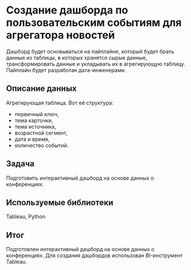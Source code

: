 # Создание дашборда по пользовательским событиям для агрегатора новостей
Дашборд будет основываться на пайплайне, который будет брать данные из таблицы, в которых хранятся сырые данные, трансформировать данные и укладывать их в агрегирующую таблицу. Пайплайн будет разработан дата-инженерами.
## Описание данных
Агрегирующая таблица. Вот её структура:
- первичный ключ,
- тема карточки,
- тема источника,
- возрастной сегмент,
- дата и время,
- количество событий.

## Задача
Подготовить интерактивный дашборд на основе данных о конференциях. 

## Используемые библиотеки
Tableau, Python 

## Итог 
Подготовлен интерактивный дашборд на основе данных о конференциях. Для создания дашбордов использован BI-инструмент Tableau.  
